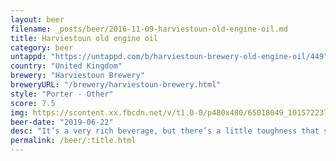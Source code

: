 ```yaml
---
layout: beer
filename: _posts/beer/2016-11-09-harviestoun-old-engine-oil.md
title: Harviestoun old engine oil
category: beer
untappd: "https://untappd.com/b/harviestoun-brewery-old-engine-oil/449"
country: "United Kingdom"
brewery: "Harviestoun Brewery"
breweryURL: "/brewery/harviestoun-brewery.html"
style: "Porter - Other"
score: 7.5
img: https://scontent.xx.fbcdn.net/v/t1.0-0/p480x480/65018049_10157223727458745_2782206052580458496_o.jpg?_nc_cat=107&_nc_ohc=dYegWbedEqMAQkyVvG9NeHqIvwWfjqPkwyQDNiLukCFKxrlCW8F2a_8HA&_nc_ht=scontent.xx&oh=cdc405d9cf094e1188480b30f6ddfe90&oe=5E8A2069
beer-date: "2019-06-22"
desc: "It’s a very rich beverage, but there’s a little toughness that spoils the smoothness"
permalink: /beer/:title.html
---
```

